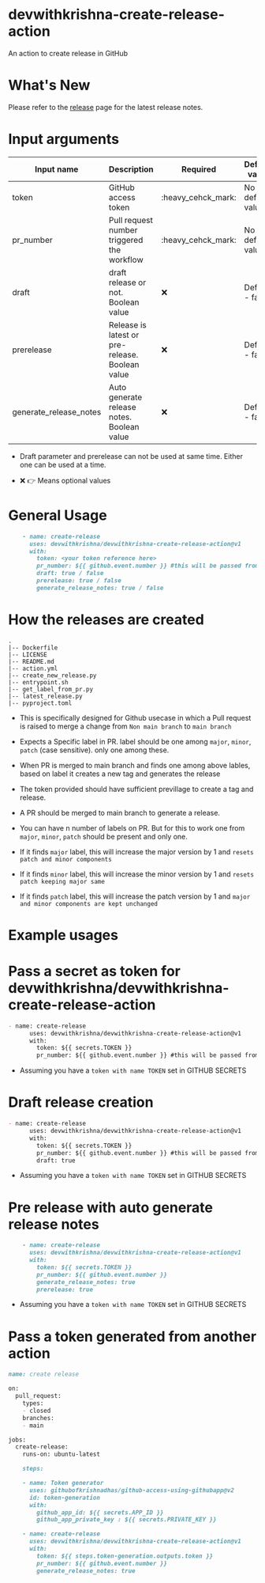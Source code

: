 # devwithkrishna-create-release-action
An action to create release in GitHub

# What's New

Please refer to the [release](https://github.com/devwithkrishna/devwithkrishna-create-release-action/releases) page for the latest release notes.

# Input arguments

| Input name | Description                                     | Required           | Default value    |
|------------|-------------------------------------------------|--------------------|------------------|
| token | GitHub access token                             | :heavy_cehck_mark: | No default value | 
|pr_number | Pull request number triggered the workflow      | :heavy_cehck_mark: | No default value |
| draft | draft release or not. Boolean value             | ❌                  | Default - false |
| prerelease | Release is latest or pre-release. Boolean value | ❌ | Default - false |
| generate_release_notes | Auto generate release notes. Boolean value      | ❌ | Default - false |

* Draft parameter and prerelease can not be used at same time. Either one can be used at a time.

* ❌ 👉 Means optional values

# General Usage 

```markdown
    - name: create-release
      uses: devwithkrishna/devwithkrishna-create-release-action@v1
      with:
        token: <your token reference here>
        pr_number: ${{ github.event.number }} #this will be passed from workflow 
        draft: true / false
        prerelease: true / false
        generate_release_notes: true / false
```

# How the releases are created
```shell
.
|-- Dockerfile
|-- LICENSE
|-- README.md
|-- action.yml
|-- create_new_release.py
|-- entrypoint.sh
|-- get_label_from_pr.py
|-- latest_release.py
|-- pyproject.toml
```

* This is specifically designed for Github usecase in which a Pull request is raised to merge a change from `Non main branch` to `main branch`

* Expects a Specific label in PR. label should be one among `major`, `minor`, `patch` (case sensitive). only one among these.

* When PR is merged to main branch and finds one among above lables, based on label it creates a new tag and generates the release

* The token provided should have sufficient previllage to create a tag and release.

* A PR should be merged to main branch to generate a release.

* You can have n number of labels on PR. But for this to work one from `major`, `minor`, `patch` should be present and only one.

* If it finds `major` label, this will increase the major version by 1 and `resets patch and minor components`

* If it finds `minor` label, this will increase the minor version by 1 and `resets patch keeping major same`

* If it finds `patch` label, this will increase the patch version by 1 and `major and minor components are kept unchanged`

# Example usages

# Pass a secret as token for devwithkrishna/devwithkrishna-create-release-action 

```markdown
- name: create-release
      uses: devwithkrishna/devwithkrishna-create-release-action@v1
      with:
        token: ${{ secrets.TOKEN }}
        pr_number: ${{ github.event.number }} #this will be passed from workflow 
```
* Assuming you have a `token with name TOKEN` set in GITHUB SECRETS  

# Draft release creation

```markdown
- name: create-release
      uses: devwithkrishna/devwithkrishna-create-release-action@v1
      with:
        token: ${{ secrets.TOKEN }}
        pr_number: ${{ github.event.number }} #this will be passed from workflow 
        draft: true
```
* Assuming you have a `token with name TOKEN` set in GITHUB SECRETS

# Pre release with auto generate release notes

```markdown
    - name: create-release
      uses: devwithkrishna/devwithkrishna-create-release-action@v1
      with:
        token: ${{ secrets.TOKEN }}
        pr_number: ${{ github.event.number }}
        generate_release_notes: true
        prerelease: true
```
* Assuming you have a `token with name TOKEN` set in GITHUB SECRETS


# Pass a token generated from another action

```markdown
name: create release

on:
  pull_request:
    types:
    - closed
    branches:
    - main

jobs:
  create-release:
    runs-on: ubuntu-latest

    steps:

    - name: Token generator
      uses: githubofkrishnadhas/github-access-using-githubapp@v2
      id: token-generation
      with:
        github_app_id: ${{ secrets.APP_ID }}
        github_app_private_key : ${{ secrets.PRIVATE_KEY }}

    - name: create-release
      uses: devwithkrishna/devwithkrishna-create-release-action@v1
      with:
        token: ${{ steps.token-generation.outputs.token }}
        pr_number: ${{ github.event.number }}
        generate_release_notes: true
```


